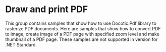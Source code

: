 # Draw and print PDF
This group contains samples that show how to use Docotic.Pdf library to rasterize PDF documents. Here are samples that show how to convert PDF to image, create image of a PDF page with specified zoom level and make thumbnail of a PDF page. These samples are not supported in version for .NET Standard.